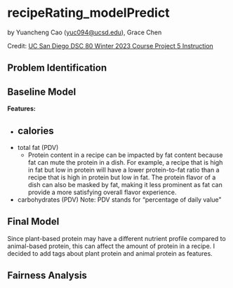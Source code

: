 # recipeRating_modelPredict

by Yuancheng Cao (yuc094@ucsd.edu), Grace Chen

Credit: [UC San Diego DSC 80 Winter 2023 Course Project 5 Instruction](https://dsc80.com/project5/)

## Problem Identification



## Baseline Model

**Features:**
- calories
  - 
- total fat (PDV)
  - Protein content in a recipe can be impacted by fat content because fat can mute the protein in a dish. For example, a recipe that is high in fat but low in protein will have a lower protein-to-fat ratio than a recipe that is high in protein but low in fat. The protein flavor of a dish can also be masked by fat, making it less prominent as fat can provide a more satisfying overall flavor experience.
- carbohydrates (PDV)
Note: PDV stands for “percentage of daily value”


## Final Model

Since plant-based protein may have a different nutrient profile compared to animal-based protein, this can affect the amount of protein in a recipe. I decided to add tags about plant protein and animal protein as features.

## Fairness Analysis
